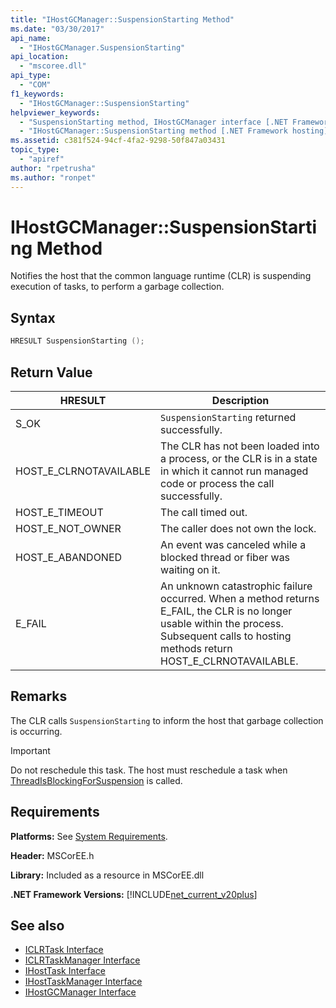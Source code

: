 ```yaml
---
title: "IHostGCManager::SuspensionStarting Method"
ms.date: "03/30/2017"
api_name: 
  - "IHostGCManager.SuspensionStarting"
api_location: 
  - "mscoree.dll"
api_type: 
  - "COM"
f1_keywords: 
  - "IHostGCManager::SuspensionStarting"
helpviewer_keywords: 
  - "SuspensionStarting method, IHostGCManager interface [.NET Framework hosting]"
  - "IHostGCManager::SuspensionStarting method [.NET Framework hosting]"
ms.assetid: c381f524-94cf-4fa2-9298-50f847a03431
topic_type: 
  - "apiref"
author: "rpetrusha"
ms.author: "ronpet"
---
```

# IHostGCManager::SuspensionStarting Method
Notifies the host that the common language runtime (CLR) is suspending execution of tasks, to perform a garbage collection.  
  
## Syntax  
  
```cpp  
HRESULT SuspensionStarting ();  
```  
  
## Return Value  
  
|HRESULT|Description|  
|-------------|-----------------|  
|S_OK|`SuspensionStarting` returned successfully.|  
|HOST_E_CLRNOTAVAILABLE|The CLR has not been loaded into a process, or the CLR is in a state in which it cannot run managed code or process the call successfully.|  
|HOST_E_TIMEOUT|The call timed out.|  
|HOST_E_NOT_OWNER|The caller does not own the lock.|  
|HOST_E_ABANDONED|An event was canceled while a blocked thread or fiber was waiting on it.|  
|E_FAIL|An unknown catastrophic failure occurred. When a method returns E_FAIL, the CLR is no longer usable within the process. Subsequent calls to hosting methods return HOST_E_CLRNOTAVAILABLE.|  
  
## Remarks  
 The CLR calls `SuspensionStarting` to inform the host that garbage collection is occurring.  
  
> [!IMPORTANT]
> Do not reschedule this task. The host must reschedule a task when [ThreadIsBlockingForSuspension](../../../../docs/framework/unmanaged-api/hosting/ihostgcmanager-threadisblockingforsuspension-method.md) is called.  
  
## Requirements  
 **Platforms:** See [System Requirements](../../../../docs/framework/get-started/system-requirements.md).  
  
 **Header:** MSCorEE.h  
  
 **Library:** Included as a resource in MSCorEE.dll  
  
 **.NET Framework Versions:** [!INCLUDE[net_current_v20plus](../../../../includes/net-current-v20plus-md.md)]  
  
## See also

- [ICLRTask Interface](../../../../docs/framework/unmanaged-api/hosting/iclrtask-interface.md)
- [ICLRTaskManager Interface](../../../../docs/framework/unmanaged-api/hosting/iclrtaskmanager-interface.md)
- [IHostTask Interface](../../../../docs/framework/unmanaged-api/hosting/ihosttask-interface.md)
- [IHostTaskManager Interface](../../../../docs/framework/unmanaged-api/hosting/ihosttaskmanager-interface.md)
- [IHostGCManager Interface](../../../../docs/framework/unmanaged-api/hosting/ihostgcmanager-interface.md)
